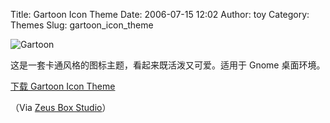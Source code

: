 Title: Gartoon Icon Theme
Date: 2006-07-15 12:02
Author: toy
Category: Themes
Slug: gartoon_icon_theme

![Gartoon](http://i.linuxtoy.org/i/gartoon.png)

这是一套卡通风格的图标主题，看起来既活泼又可爱。适用于 Gnome 桌面环境。

[下载 Gartoon Icon
Theme](http://www.zeusbox.org/icon/gartoon-0.5.tar.bz2)

（Via [Zeus Box Studio](http://www.zeusbox.org/page/icons)）
